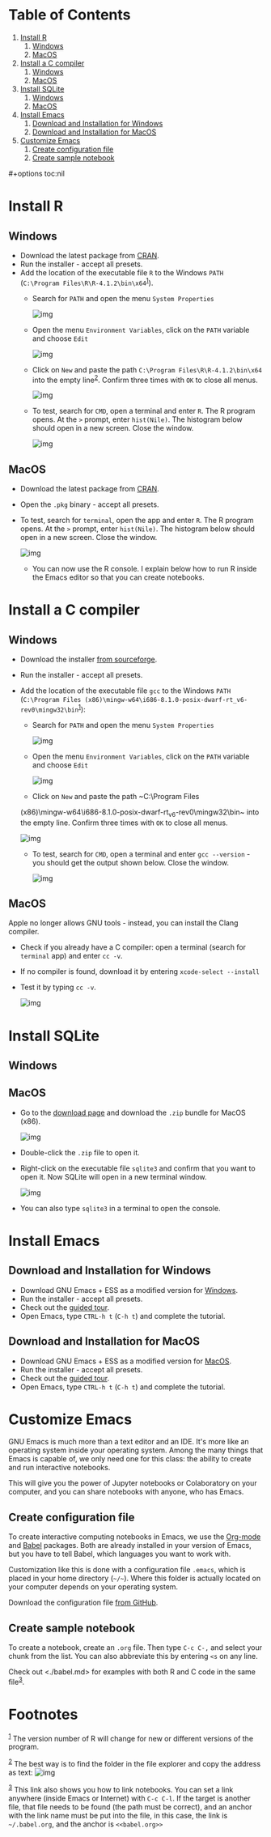 
# Table of Contents

1.  [Install R](#orgfc32880)
    1.  [Windows](#orgf503a83)
    2.  [MacOS](#org2630525)
2.  [Install a C compiler](#orgb5c85fb)
    1.  [Windows](#org47c44bc)
    2.  [MacOS](#org6db7ba3)
3.  [Install SQLite](#org9762d0e)
    1.  [Windows](#org1d65a7c)
    2.  [MacOS](#org5116adb)
4.  [Install Emacs](#org08a82a1)
    1.  [Download and Installation for Windows](#orgc4fd84b)
    2.  [Download and Installation for MacOS](#org268379d)
5.  [Customize Emacs](#orgd115641)
    1.  [Create configuration file](#orgc5db46d)
    2.  [Create sample notebook](#org80ded40)

\#+options toc:nil

<a id="orgd19a387"></a>


<a id="orgfc32880"></a>

# Install R


<a id="orgf503a83"></a>

## Windows

-   Download the latest package from [CRAN](https://cran.r-project.org/).
-   Run the installer - accept all presets.
-   Add the location of the executable file `R` to the Windows `PATH`
    (`C:\Program Files\R\R-4.1.2\bin\x64`<sup><a id="fnr.1" class="footref" href="#fn.1">1</a></sup>).    
    -   Search for `PATH` and open the menu `System Properties`
        
        ![img](./img/systemproperties.png)
    
    -   Open the menu `Environment Variables`, click on the `PATH`
        variable and choose `Edit`
        
        ![img](./img/path.png)
    
    -   Click on `New` and paste the path `C:\Program
              Files\R\R-4.1.2\bin\x64` into the empty line<sup><a id="fnr.2" class="footref" href="#fn.2">2</a></sup>. Confirm three
        times with `OK` to close all menus.
        
        ![img](./img/environmentvariable.png)
    
    -   To test, search for `CMD`, open a terminal and enter `R`. The R
        program opens. At the `>` prompt, enter `hist(Nile)`. The
        histogram below should open in a new screen. Close the window.
        
        ![img](./img/histogram.png)


<a id="org2630525"></a>

## MacOS

-   Download the latest package from [CRAN](https://cran.r-project.org/).
-   Open the `.pkg` binary - accept all presets.
-   To test, search for `terminal`, open the app and enter `R`. The R
    program opens. At the `>` prompt, enter `hist(Nile)`. The
    histogram below should open in a new screen. Close the window.
    
    ![img](./img/histogram.png)
    
    -   You can now use the R console. I explain below how to run R
        inside the Emacs editor so that you can create notebooks.


<a id="orgb5c85fb"></a>

# Install a C compiler


<a id="org47c44bc"></a>

## Windows

-   Download the installer [from sourceforge](https://sourceforge.net/projects/mingw-w64/).
-   Run the installer - accept all presets.
-   Add the location of the executable file `gcc` to the Windows
    `PATH` (`C:\Program Files
        (x86)\mingw-w64\i686-8.1.0-posix-dwarf-rt_v6-rev0\mingw32\bin`<sup><a id="fnr.1.100" class="footref" href="#fn.1">1</a></sup>):
    
    -   Search for `PATH` and open the menu `System Properties`
        
        ![img](./img/systemproperties.png)
    
    -   Open the menu `Environment Variables`, click on the `PATH`
        variable and choose `Edit`
        
        ![img](./img/path.png)
    
    -   Click on `New` and paste the path ~C:\Program Files
    
    (x86)\mingw-w64\i686-8.1.0-posix-dwarf-rt<sub>v6</sub>-rev0\mingw32\bin~
    into the empty line. Confirm three times with `OK` to close all
    menus.
    
    ![img](./img/environmentvariable.png)
    
    -   To test, search for `CMD`, open a terminal and enter `gcc
              --version` - you should get the output shown below. Close the
        window.
        
        ![img](./img/gcc.png)


<a id="org6db7ba3"></a>

## MacOS

Apple no longer allows GNU tools - instead, you can install the
Clang compiler.

-   Check if you already have a C compiler: open a terminal (search
    for `terminal` app) and enter `cc -v`.
-   If no compiler is found, download it by entering `xcode-select
         --install`
-   Test it by typing `cc -v`.
    
    ![img](./img/cc.png)


<a id="org9762d0e"></a>

# Install SQLite


<a id="org1d65a7c"></a>

## Windows


<a id="org5116adb"></a>

## MacOS

-   Go to the [download page](https://sqlite.org/download.html) and download the `.zip` bundle for MacOS
    (x86).
    
    ![img](./img/sqlite.png)

-   Double-click the `.zip` file to open it.
-   Right-click on the executable file `sqlite3` and confirm that you
    want to open it. Now SQLite will open in a new terminal window.
    
    ![img](./img/sqlite.png)

-   You can also type `sqlite3` in a terminal to open the console.


<a id="org08a82a1"></a>

# Install Emacs


<a id="orgc4fd84b"></a>

## Download and Installation for Windows

-   Download GNU Emacs + ESS as a modified version for [Windows](https://vigou3.gitlab.io/emacs-modified-windows/).
-   Run the installer - accept all presets.
-   Check out the [guided tour](https://www.gnu.org/software/emacs/tour/).
-   Open Emacs, type `CTRL-h t` (`C-h t`) and complete the tutorial.


<a id="org268379d"></a>

## Download and Installation for MacOS

-   Download GNU Emacs + ESS as a modified version for [MacOS](https://vigou3.gitlab.io/emacs-modified-macos/).
-   Run the installer - accept all presets.
-   Check out the [guided tour](https://www.gnu.org/software/emacs/tour/).
-   Open Emacs, type `CTRL-h t` (`C-h t`) and complete the tutorial.


<a id="orgd115641"></a>

# Customize Emacs

GNU Emacs is much more than a text editor and an IDE. It's more like
an operating system inside your operating system. Among the many
things that Emacs is capable of, we only need one for this class:
the ability to create and run interactive notebooks.

This will give you the power of Jupyter notebooks or Colaboratory on
your computer, and you can share notebooks with anyone, who has
Emacs.


<a id="orgc5db46d"></a>

## Create configuration file

To create interactive computing notebooks in Emacs, we use the
[Org-mode](https://orgmode.org/) and [Babel](https://orgmode.org/worg/org-contrib/babel/intro.html) packages. Both are already installed in your
version of Emacs, but you have to tell Babel, which languages you
want to work with. 

Customization like this is done with a configuration file `.emacs`,
which is placed in your home directory (`~/~`). Where this folder
is actually located on your computer depends on your operating
system.

Download the configuration file [from GitHub](https://github.com/birkenkrahe/cc100/blob/main/2_installation/.emacs).


<a id="org80ded40"></a>

## Create sample notebook

To create a notebook, create an `.org` file. Then type `C-c C-,`
and select your chunk from the list. You can also abbreviate this
by entering `<s` on any line.

Check out <./babel.md> for examples with both R and C code in the
same file<sup><a id="fnr.3" class="footref" href="#fn.3">3</a></sup>. 


# Footnotes

<sup><a id="fn.1" href="#fnr.1">1</a></sup> The version number of R will change for new or different
versions of the program.

<sup><a id="fn.2" href="#fnr.2">2</a></sup> The best way is to find the folder in the file explorer and copy
the address as text:
![img](./img/address.png)

<sup><a id="fn.3" href="#fnr.3">3</a></sup> This link also shows you how to link notebooks. You can set a
link anywhere (inside Emacs or Internet) with `C-c C-l`. If the target
is another file, that file needs to be found (the path must be
correct), and an anchor with the link name must be put into the file,
in this case, the link is `~/.babel.org`, and the anchor is
`<<babel.org>>`
